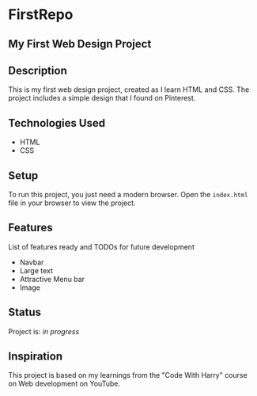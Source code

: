 # FirstRepo
## My First Web Design Project

## Description
This is my first web design project, created as I learn HTML and CSS. The project includes a simple design that I found on Pinterest.

## Technologies Used
- HTML
- CSS

## Setup
To run this project, you just need a modern browser. Open the `index.html` file in your browser to view the project.

## Features
List of features ready and TODOs for future development
- Navbar
- Large text
- Attractive Menu bar
- Image

## Status
Project is: _in progress_ 

## Inspiration
This project is based on my learnings from the "Code With Harry" course on Web development on YouTube.

